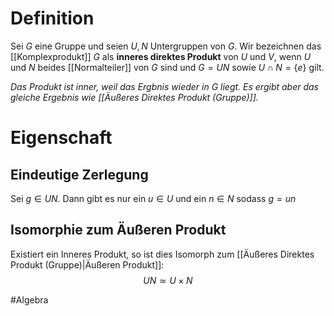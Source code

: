 # Definition
Sei $G$ eine Gruppe und seien $U,N$ Untergruppen von $G$. Wir bezeichnen das [[Komplexprodukt]] $G$ als **inneres direktes Produkt** von $U$ und $V$, wenn $U$ und $N$ beides [[Normalteiler]] von $G$ sind und $G = UN$ sowie $U \cap N = \{e\}$ gilt.

*Das Produkt ist inner, weil das Ergbnis wieder in $G$ liegt. Es ergibt aber das gleiche Ergebnis wie [[Äußeres Direktes Produkt (Gruppe)]].*

# Eigenschaft
## Eindeutige Zerlegung
Sei $g \in UN$. Dann gibt es nur ein $u \in U$ und ein $n \in N$ sodass $g = un$

## Isomorphie zum Äußeren Produkt
Existiert ein Inneres Produkt, so ist dies Isomorph zum [[Äußeres Direktes Produkt (Gruppe)|Äußeren Produkt]]:
$$UN \simeq  U\times N$$

#Algebra 